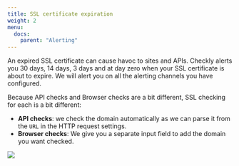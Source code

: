 ```yaml
---
title: SSL certificate expiration
weight: 2
menu:
  docs:
    parent: "Alerting"
---
```


An expired SSL certificate can cause havoc to sites and APIs. Checkly alerts you 30 days, 14 days, 3 days and at day zero when
your SSL certificate is about to expire. We will alert you on all the alerting channels you have configured.

Because API checks and Browser checks are a bit different, SSL checking for each is a bit different:

- **API checks**: we check the domain automatically as we can parse it from the `URL` in the HTTP request settings.
- **Browser checks**: We give you a separate input field to add the domain you want checked.

![](/docs/images/alerting/browser_ssl_check.png)

